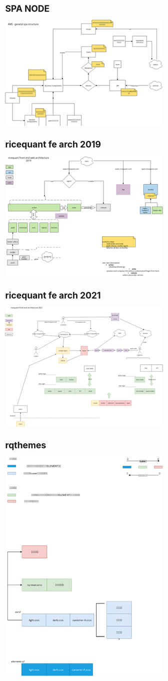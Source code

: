 # SPA NODE

![SPA NODE](./SPA-NODE.png)

# ricequant fe arch 2019

![ricequant fe arch 2019](./ricequant-fe-arch-2019.png)

# ricequant fe arch 2021

![ricequant fe arch 2021](./ricequant-fe-arch-2021.png)

# rqthemes

![rqthemes](./rqthemes.png)

